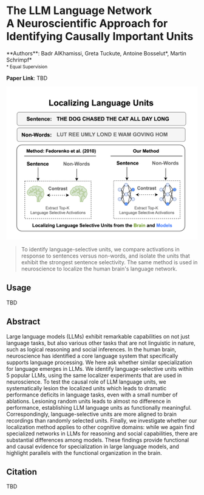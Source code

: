 <h1 style=""> 
  The LLM Language Network 
  <br>
  A Neuroscientific Approach for Identifying Causally Important Units
</h1>
**Authors**: Badr AlKhamissi, Greta Tuckute, Antoine Bosselut*, Martin Schrimpf*
<br>
<small>* Equal Supervision</small>

**Paper Link**: TBD

<div style='text-align: center'>
<img src='assets/language-localization.png'></img>
</div>

> To identify language-selective units, we compare activations in response to sentences versus non-words, and isolate the units that exhibit the strongest sentence selectivity. The same method is used in neuroscience to localize the human brain's language network.

## Usage
TBD


## Abstract

Large language models (LLMs) exhibit remarkable capabilities on not just language tasks, but also various other tasks that are not linguistic in nature, such as logical reasoning and social inferences. In the human brain, neuroscience has identified a core language system that specifically supports language processing. We here ask whether similar specialization for language emerges in LLMs. We identify language-selective units within 5 popular LLMs, using the same localizer experiments that are used in neuroscience. To test the causal role of LLM language units, we systematically lesion the localized units which leads to dramatic performance deficits in language tasks, even with a small number of ablations. Lesioning random units leads to almost no difference in performance, establishing LLM language units as functionally meaningful. Correspondingly, language-selective units are more aligned to brain recordings than randomly selected units. Finally, we investigate whether our localization method applies to other cognitive domains: while we again find specialized networks in LLMs for reasoning and social capabilities, there are substantial differences among models. These findings provide functional and causal evidence for specialization in large language models, and highlight parallels with the functional organization in the brain.

## Citation 
TBD
